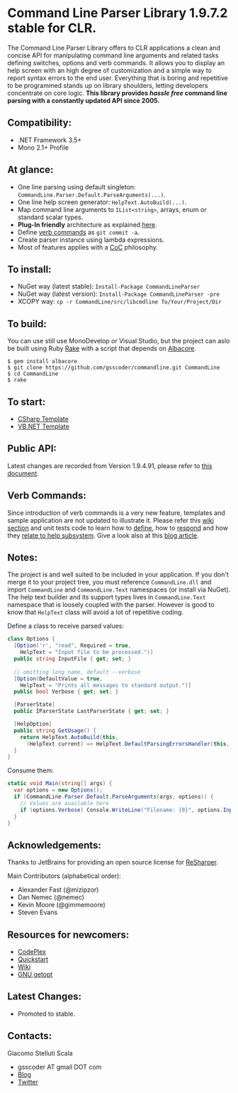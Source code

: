 Command Line Parser Library 1.9.7.2 stable for CLR.
===
The Command Line Parser Library offers to CLR applications a clean and concise API for manipulating command line arguments and related tasks defining switches, options and verb commands. It allows you to display an help screen with an high degree of customization and a simple way to report syntax errors to the end user. Everything that is boring and repetitive to be programmed stands up on library shoulders, letting developers concentrate on core logic.
__This library provides _hassle free_ command line parsing with a constantly updated API since 2005.__

Compatibility:
---
  - .NET Framework 3.5+
  - Mono 2.1+ Profile

At glance:
---
  - One line parsing using default singleton: ``CommandLine.Parser.Default.ParseArguments(...)``.
  - One line help screen generator: ``HelpText.AutoBuild(...)``.
  - Map command line arguments to ``IList<string>``, arrays, enum or standard scalar types.
  - __Plug-In friendly__ architecture as explained [here](https://github.com/gsscoder/commandline/wiki/Plug-in-Friendly-Architecture).
  - Define [verb commands](https://github.com/gsscoder/commandline/wiki/Verb-Commands) as ``git commit -a``.
  - Create parser instance using lambda expressions.
  - Most of features applies with a [CoC](http://en.wikipedia.org/wiki/Convention_over_configuration) philosophy.

To install:
---
  - NuGet way (latest stable): ``Install-Package CommandLineParser``
  - NuGet way (latest version): ``Install-Package CommandLineParser -pre``
  - XCOPY way: ``cp -r CommandLine/src/libcmdline To/Your/Project/Dir``

To build:
---
You can use still use MonoDevelop or Visual Studio, but the project can aslo be built using Ruby [Rake](http://rake.rubyforge.org/) with a script that depends on [Albacore](https://github.com/derickbailey/Albacore).
```
$ gem install albacore
$ git clone https://github.com/gsscoder/commandline.git CommandLine
$ cd CommandLine
$ rake
```

To start:
---
  - [CSharp Template](https://github.com/gsscoder/commandline/blob/master/src/templates/CSharpTemplate/Program.cs)
  - [VB.NET Template](https://github.com/gsscoder/commandline/blob/master/src/templates/VBNetTemplate/Program.vb)

Public API:
---
Latest changes are recorded from Version 1.9.4.91, please refer to [this document](https://github.com/gsscoder/commandline/blob/master/doc/PublicAPI.md).

Verb Commands:
---
Since introduction of verb commands is a very new feature, templates and sample application are not updated to illustrate it. Please refer this [wiki section](https://github.com/gsscoder/commandline/wiki/Verb-Commands) and unit tests code to learn how to [define](https://github.com/gsscoder/commandline/blob/master/src/tests/Mocks/OptionsWithVerbsHelp.cs), how to [respond](https://github.com/gsscoder/commandline/blob/master/src/tests/Parser/VerbsFixture.cs) and how they [relate to help subsystem](https://github.com/gsscoder/commandline/blob/master/src/tests/Text/VerbsHelpTextFixture.cs). Give a look also at this [blog article](http://gsscoder.blogspot.it/2013/01/command-line-parser-library-verb.html).

Notes:
---
The project is and well suited to be included in your application. If you don't merge it to your project tree, you must reference ``CommandLine.dll`` and import ``CommandLine`` and ``CommandLine.Text`` namespaces (or install via NuGet). The help text builder and its support types lives in ``CommandLine.Text`` namespace that is loosely coupled with the parser. However is good to know that ``HelpText`` class will avoid a lot of repetitive coding.

Define a class to receive parsed values:

```csharp
class Options {
  [Option('r', "read", Required = true,
    HelpText = "Input file to be processed.")]
  public string InputFile { get; set; }
    
  // omitting long name, default --verbose
  [Option(DefaultValue = true,
    HelpText = "Prints all messages to standard output.")]
  public bool Verbose { get; set; }

  [ParserState]
  public IParserState LastParserState { get; set; }

  [HelpOption]
  public string GetUsage() {
    return HelpText.AutoBuild(this,
      (HelpText current) => HelpText.DefaultParsingErrorsHandler(this, current));
  }
}
```

Consume them:

```csharp
static void Main(string[] args) {
  var options = new Options();
  if (CommandLine.Parser.Default.ParseArguments(args, options)) {
    // Values are available here
    if (options.Verbose) Console.WriteLine("Filename: {0}", options.InputFile);
  }
}
```

Acknowledgements:
---
Thanks to JetBrains for providing an open source license for [ReSharper](http://www.jetbrains.com/resharper/).

Main Contributors (alphabetical order):
- Alexander Fast (@mizipzor)
- Dan Nemec (@nemec)
- Kevin Moore (@gimmemoore)
- Steven Evans

Resources for newcomers:
---
  - [CodePlex](http://commandline.codeplex.com)
  - [Quickstart](https://github.com/gsscoder/commandline/wiki/Quickstart)
  - [Wiki](https://github.com/gsscoder/commandline/wiki)
  - [GNU getopt](http://www.gnu.org/software/libc/manual/html_node/Getopt.html)

Latest Changes: 
---
  - Promoted to stable.

Contacts:
---
Giacomo Stelluti Scala
  - gsscoder AT gmail DOT com
  - [Blog](http://gsscoder.blogspot.it)
  - [Twitter](http://twitter.com/gsscoder)
